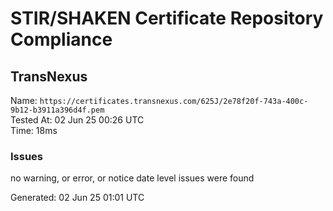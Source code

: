 # STIR/SHAKEN Certificate Repository Compliance

## TransNexus

Name: `https://certificates.transnexus.com/625J/2e78f20f-743a-400c-9b12-b3911a396d4f.pem`\
Tested At: 02 Jun 25 00:26 UTC\
Time: 18ms

### Issues

no warning, or error, or notice date level issues were found

Generated: 02 Jun 25 01:01 UTC